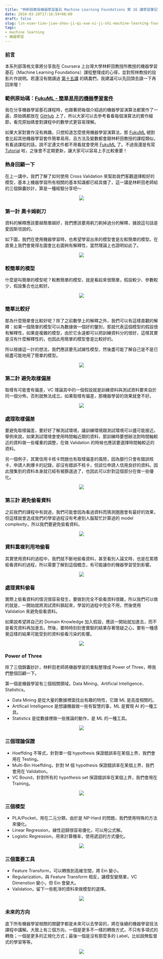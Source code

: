 ```yaml
---
title: "林軒田教授機器學習基石 Machine Learning Foundations 第 16 講學習筆記"
date: 2016-03-20T17:16:59+08:00
draft: false
slug: lin-xuan-tian-jiao-shou-ji-qi-xue-xi-ji-shi-machine-learning-foundations-di-shi-liu-jiang-xue-xi-bi-ji
tags:
- machine learning
- 機器學習
---
```


### 前言

本系列部落格文章將分享我在 Coursera 上台灣大學林軒田教授所教授的機器學習基石（Machine Learning Foundations）課程整理成的心得，並對照林教授的投影片作說明。若還沒有閱讀過 [第十五講](http://blog.fukuball.com/lin-xuan-tian-jiao-shou-ji-qi-xue-xi-ji-shi-machine-learning-foundations-di-shi-wu-jiang-xue-xi-bi-ji/) 的碼農們，我建議可以先回頭去讀一下再回來喔！

### 範例原始碼：[FukuML - 簡單易用的機器學習套件](https://github.com/fukuball/fuku-ml)

我在分享機器學習基石課程時，也跟著把每個介紹過的機器學習演算法都實作了一遍，原始碼都放在 [GitHub](https://github.com/fukuball/fuku-ml) 上了，所以大家可以去參考看看每個演算法的實作細節，看完原始碼會對課程中的數學式更容易理解。

如果大家對實作沒有興趣，只想知道怎麼使用機器學習演算法，那 [FukuML](https://github.com/fukuball/fuku-ml) 絕對會比起其他機器學習套件簡單易用，且方法及變數都會跟林軒田教授的課程類似，有看過課程的話，說不定連文件都不用看就會使用 [FukuML](https://github.com/fukuball/fuku-ml) 了。不過我還是有寫 [Tutorial](https://github.com/fukuball/FukuML-Tutorial) 啦，之後會不定期更新，讓大家可以容易上手比較重要！

### 熱身回顧一下

在上一講中，我們了解了如何使用 Cross Validation 來幫助我們客觀選擇較好的模型，基本上機器學習所有相關的基本知識都已經具備了，這一講是林軒田老師給的三個錦囊妙計，算是一種經驗分享吧～

<p style="text-align:center">
    <img src="http://static.obeobe.com/image/blog-image/Machine-Learning-Foundations-16-1.png">
</p>

### 第一計 奧卡姆剃刀

資料的解釋應該要越簡單越好，我們應該要用剃刀剃掉過分的解釋，據說這句話是愛因斯坦說的。

如下圖，我們在使用機器學習時，也希望學習出來的模型會是左較簡單的模型。在直覺上我們會覺得左圖會比右圖夠有解釋性，當然理論上也證明如此了。

<p style="text-align:center">
    <img src="http://static.obeobe.com/image/blog-image/Machine-Learning-Foundations-16-2.png">
</p>

### 較簡單的模型

什麼是叫簡單的模型呢？較教簡單的模型，就是看起來很簡單，假設較少、參數較少，假設集合也比較好。

<p style="text-align:center">
    <img src="http://static.obeobe.com/image/blog-image/Machine-Learning-Foundations-16-3.png">
</p>

### 簡單比較好

那為什麼簡單會比較好呢？除了之前數學上的解釋之外，我們可以有這樣直觀的解釋：如果一個簡單的模型可以為數據做一個好的鑒別，那就代表這個模型的假設很有解釋性，如果是複雜的模型，由於它永遠都可以把訓練資料分的很好，這樣其實是沒有什麼解釋性的，也因此用簡單的模型會是比較好的。

所以根據這一計的想法，我們應該要先試線性模型，然後盡可能了解自己是不是已經盡可能地用了簡單的模型。

<p style="text-align:center">
    <img src="http://static.obeobe.com/image/blog-image/Machine-Learning-Foundations-16-4.png">
</p>

### 第二計 避免取樣偏差

取樣有可能會有偏差，VC 理論其中的一個假設就是訓練資料與測試資料要來自於同一個分佈，否則就無法成立。如果取樣有偏差，那機器學習的效果就會不好。

<p style="text-align:center">
    <img src="http://static.obeobe.com/image/blog-image/Machine-Learning-Foundations-16-5.png">
</p>

### 處理取樣偏差

要避免取樣偏差，要好好了解測試環境，讓訓練環境跟測試環境可以儘可能接近。舉例來說，如果測試環境會使用時間軸近期的資料，那訓練時要想辦法對時間軸較近的資料做一些權重的調整，在做 Validation 的時候也應該要選擇時間軸較近的資料。

另一個例子，其實信用卡核卡問題也有取樣偏差的風險，因為銀行只會有錯誤核卡，申請人刷爆卡的記錄，卻沒有錯誤不核卡，但該位申請人信用良好的資料。因此搜集到的資料本身就已經有被篩選過了，也因此可以針對這個部分在做一些優化。

<p style="text-align:center">
    <img src="http://static.obeobe.com/image/blog-image/Machine-Learning-Foundations-16-6.png">
</p>

### 第三計 避免偷看資料

之前我們的課程中有說過，我們可能會因為看過資料而猜測圈圈會有最好的效果，但這樣就會造成我們的學習過程沒有考慮到人腦幫忙計算過的 model complexity，所以我們要避免偷看資料。

<p style="text-align:center">
    <img src="http://static.obeobe.com/image/blog-image/Machine-Learning-Foundations-16-7.png">
</p>

### 資料重複利用地偷看

其實使用資料的過程中，我們就不斷地偷看資料，甚至看別人論文時，也是在累積偷看資料的過程，所以需要了解到這個概念，有可能讓你的機器學習受到影響。

<p style="text-align:center">
    <img src="http://static.obeobe.com/image/blog-image/Machine-Learning-Foundations-16-8.png">
</p>

### 處理資料偷看

實際上偷看資料的情況很容易發生，要做到完全不偷看資料很難，所以我們可以做的就是，一開始就將測試資料鎖起來，學習的過程中完全不用，然後使用 Validation 來避免偷看資料。

如果說希望將自己的 Domain Knowledge 加入假設，應該一開始就加進去，而不是看完資料再加進去。然後，要時時刻刻會實驗的結果存著懷疑之心，要有一種感覺這樣的結果可能受到的資料偷看污染的影響。

<p style="text-align:center">
    <img src="http://static.obeobe.com/image/blog-image/Machine-Learning-Foundations-16-9.png">
</p>

### Power of Three

除了三個錦囊妙計，林軒田老師將機器學習的重點整理成 Power of Three，帶我們整個回顧一下。

第一個是機器學習有三個相關領域，Data Mining、Artificial Intelligence、Statistics。

- Data Mining 是從大量的數據裡面找出有趣的特性，它跟 ML 是高度相關的。
- Artificail Intelligence 是想讓機器做一些有智慧的事，ML 是實現 AI 的一種工具。
- Statistics 是從數據裡做一些推論的動作，是 ML 的一種工具。

<p style="text-align:center">
    <img src="http://static.obeobe.com/image/blog-image/Machine-Learning-Foundations-16-10.png">
</p>

### 三個理論保證

- Hoeffding 不等式，針對單一個 hypothesis 保證錯誤率在某個上界，我們會用在 Testing。
- Multi-Bin Hoeffding，針對 M 個 hypothesis 保證錯誤率在某個上界，我們會用在 Validation。
- VC Bound，針對所有的 hypothesis set 保證錯誤率在某個上界，我們會用在 Training。

<p style="text-align:center">
    <img src="http://static.obeobe.com/image/blog-image/Machine-Learning-Foundations-16-11.png">
</p>

### 三個模型

- PLA/Pocket，用在二元分類，由於是 NP-Hard 的問題，我們使用特殊的方法來優化。
- Linear Regression，線性迴歸很容易優化，可以用公式解。
- Logistic Regression，用來計算機率，使用遞迴的方式優化。

<p style="text-align:center">
    <img src="http://static.obeobe.com/image/blog-image/Machine-Learning-Foundations-16-12.png">
</p>

### 三個重要工具

- Feature Transform，可以轉換到高維空間，將 Ein 變小。
- Regularization，與 Feature Transform 相反，讓模型變簡單，VC Dimenstion 變小，但 Ein 會變大。
- Validation，留下一些乾淨的資料來做模型的選擇。

<p style="text-align:center">
    <img src="http://static.obeobe.com/image/blog-image/Machine-Learning-Foundations-16-13.png">
</p>

### 未來的方向

底下所有機器學習相關的關鍵字都是未來可以去學習的，將在後續的機器學習技法課程中講解。大致上有三個方向，一個是更多不一樣的轉換方式，不只有多項式的轉換；一個是更多的正規化方式；最後一個是沒有那麼多的 Label，比如說無監督式的學習等等。

<p style="text-align:center">
    <img src="http://static.obeobe.com/image/blog-image/Machine-Learning-Foundations-16-15.png">
</p>
